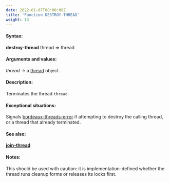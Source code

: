 ```yaml
---
date: 2022-01-07T08:00:00Z
title: 'Function DESTROY-THREAD'
weight: 13
---
```


#### Syntax:

**destroy-thread** thread => thread

#### Arguments and values:

*thread* -> a [thread](../class-thread) object.

#### Description:

Terminates the thread `thread`.

#### Exceptional situations:

Signals [bordeaux-threads-error](../bordeaux-threads-error) if
attempting to destroy the calling thread, or a thread that already
terminated.

#### See also:

[**join-thread**](../join-thread)

#### Notes:

This should be used with caution: it is implementation-defined whether
the thread runs cleanup forms or releases its locks first.
